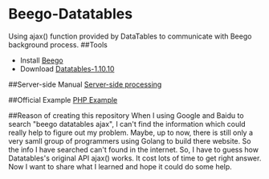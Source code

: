 # Beego-Datatables
Using ajax() function provided by DataTables to communicate with Beego background process.
##Tools
* Install  [Beego](beego.me)
* Download [Datatables-1.10.10](http://datatables.net/releases/DataTables-1.10.10.zip)

##Server-side Manual
[Server-side processing](http://datatables.club/manual/server-side.html)

##Official Example
[PHP Example](http://datatables.club/manual/server-side.html)

##Reason of creating this repository
  When I using Google and Baidu to search "beego datatables ajax", I can't find the information which could really help to figure out my problem.
  Maybe, up to now, there is still only a very samll group of programmers using Golang to build there website. So the info I have searched can't found in the internet. 
  So, I have to guess how Datatables's original API ajax() works. It cost lots of time to get right answer. Now I want to share what I learned and hope it could do some help.
 

